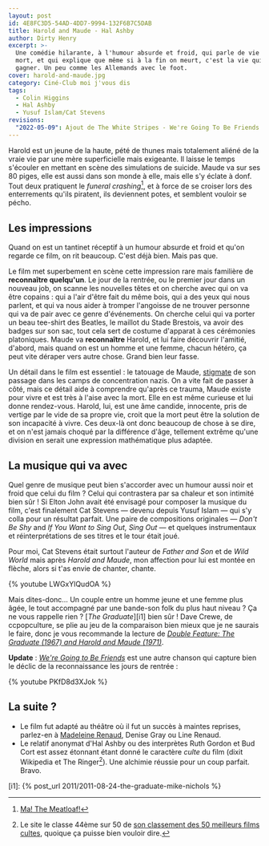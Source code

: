```yaml
---
layout: post
id: 4E8FC3D5-54AD-4DD7-9994-132F6B7C5DAB
title: Harold and Maude - Hal Ashby
author: Dirty Henry
excerpt: >-
  Une comédie hilarante, à l'humour absurde et froid, qui parle de vie et de
  mort, et qui explique que même si à la fin on meurt, c'est la vie qui va
  gagner. Un peu comme les Allemands avec le foot.
cover: harold-and-maude.jpg
category: Ciné-Club moi j'vous dis
tags:
  - Colin Higgins
  - Hal Ashby
  - Yusuf Islam/Cat Stevens
revisions:
  "2022-05-09": Ajout de The White Stripes - We're Going To Be Friends
---
```


Harold est un jeune de la haute, pété de thunes mais totalement aliéné de la
vraie vie par une mère superficielle mais exigeante. Il laisse le temps
s'écouler en mettant en scène des simulations de suicide. Maude va sur ses 80
piges, elle est aussi dans son monde à elle, mais elle s'y éclate à donf. Tout
deux pratiquent le _funeral crashing_[^1], et à force de se croiser lors des
enterrements qu'ils piratent, ils deviennent potes, et semblent vouloir se
pécho.

## Les impressions

Quand on est un tantinet réceptif à un humour absurde et froid et qu'on regarde
ce film, on rit beaucoup. C'est déjà bien. Mais pas que.

Le film met superbement en scène cette impression rare mais familière de
**reconnaître quelqu'un**. Le jour de la rentrée, ou le premier jour dans un
nouveau job, on scanne les nouvelles têtes et on cherche avec qui on va être
copains : qui a l'air d'être fait du même bois, qui a des yeux qui nous parlent,
et qui va nous aider à tromper l'angoisse de ne trouver personne qui va de pair
avec ce genre d'événements. On cherche celui qui va porter un beau tee-shirt des
Beatles, le maillot du Stade Brestois, va avoir des badges sur son sac, tout
cela sert de costume d'apparat à ces cérémonies platoniques. Maude va
**reconnaître** Harold, et lui faire découvrir l'amitié, d'abord, mais quand on
est un homme et une femme, chacun hétéro, ça peut vite déraper vers autre chose.
Grand bien leur fasse.

Un détail dans le film est essentiel : le tatouage de Maude, [stigmate][2] de
son passage dans les camps de concentration nazis. On a vite fait de passer à
côté, mais ce détail aide à comprendre qu'après ce trauma, Maude existe pour
vivre et est très à l'aise avec la mort. Elle en est même curieuse et lui donne
rendez-vous. Harold, lui, est une âme candide, innocente, pris de vertige par le
vide de sa propre vie, croit que la mort peut être la solution de son incapacité
à vivre. Ces deux-là ont donc beaucoup de chose à se dire, et on n'est jamais
choqué par la différence d'âge, tellement extrême qu'une division en serait une
expression mathématique plus adaptée.

## La musique qui va avec

Quel genre de musique peut bien s'accorder avec un humour aussi noir et froid
que celui du film ? Celui qui contrastera par sa chaleur et son intimité bien
sûr ! Si Elton John avait été envisagé pour composer la musique du film, c'est
finalement Cat Stevens — devenu depuis Yusuf Islam — qui s'y colla pour un
résultat parfait. Une paire de compositions originales — _Don't Be Shy_ and _If
You Want to Sing Out, Sing Out_ — et quelques instrumentaux et réinterprétations
de ses titres et le tour était joué.

Pour moi, Cat Stevens était surtout l'auteur de _Father and Son_ et de _Wild
World_ mais après _Harold and Maude_, mon affection pour lui est montée en
flèche, alors si t'as envie de chanter, chante.

{% youtube LWGxYlQudOA %}

Mais dites-donc… Un couple entre un homme jeune et une femme plus âgée, le tout
accompagné par une bande-son folk du plus haut niveau ? Ça ne vous rappelle
rien ? [_The Graduate_][i1] bien sûr ! Dave Crewe, de ccpopculture, se plie au
jeu de la comparaison bien mieux que je ne saurais le faire, donc je vous
recommande la lecture de [_Double Feature: The Graduate (1967) and Harold and
Maude (1971)_][4].

**Update** : [_We're Going to Be Friends_][6] est une autre chanson qui capture
bien le déclic de la reconnaissance les jours de rentrée :

{% youtube PKfD8d3XJok %}

## La suite ?

- Le film fut adapté au théâtre où il fut un succès à maintes reprises,
  parlez-en à [Madeleine Renaud][3], Denise Gray ou Line Renaud.
- Le relatif anonymat d'Hal Ashby ou des interprètes Ruth Gordon et Bud Cort est
  assez étonnant étant donné le caractère _culte_ du film (dixit Wikipedia et
  The Ringer[^2]). Une alchimie réussie pour un coup parfait. Bravo.

[^1]: [Ma! The Meatloaf!][1]
[^2]:
    Le site le classe 44ème sur 50 de [son classement des 50 meilleurs films
    cultes][5], quoique ça puisse bien vouloir dire.

[1]: https://youtu.be/IDPIVZkdXt8 "Rencontre de Chazz dans Wedding Crashers"
[2]: https://fr.wikipedia.org/wiki/Tatouage_%C3%A0_Auschwitz
[3]: https://madelen.ina.fr/programme/madeleine-renaud
[4]:
  https://ccpopculture.com/2013/12/28/double-feature-the-graduate-1967-and-harold-and-maude-1971/
[5]:
  https://www.theringer.com/movies/2021/1/25/22244344/cult-movies-ranking-top-50s
[6]:
  https://song.link/fr/i/1533513640
  "The White Stripes - We're Going to Be Friends"

[i1]: {% post_url 2011/2011-08-24-the-graduate-mike-nichols %}
